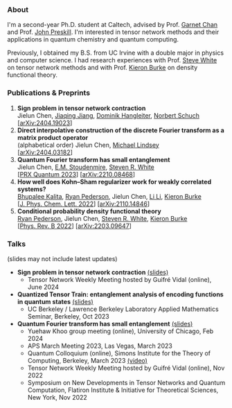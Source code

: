 ### About
I'm a second-year Ph.D. student at Caltech, advised by Prof. [Garnet Chan](https://www.chan-lab.caltech.edu) and Prof. [John Preskill](http://theory.caltech.edu/~preskill/). I'm interested in tensor network methods and their applications in quantum chemistry and quantum computing.

Previously, I obtained my B.S. from UC Irvine with a double major in physics and computer science. I had research experiences with Prof. [Steve White](https://eqi.uci.edu/steven-r-white/) on tensor network methods and with Prof. [Kieron Burke](https://eqi.uci.edu/kieron-burke/) on density functional theory.

### Publications & Preprints
1. **Sign problem in tensor network contraction**\
   Jielun Chen, [Jiaqing Jiang](https://jiaqingjiang.github.io/), [Dominik Hangleiter](https://dhangleiter.github.io/), [Norbert Schuch](https://schuch.univie.ac.at/nschuch/)\
   [[arXiv:2404.19023](https://arxiv.org/abs/2404.19023)]
1. **Direct interpolative construction of the discrete Fourier transform as a matrix product operator**\
  (alphabetical order) Jielun Chen, [Michael Lindsey](https://quantumtative.github.io/)\
   [[arXiv:2404.03182](https://arxiv.org/abs/2404.03182)]
3.  **Quantum Fourier transform has small entanglement**\
   Jielun Chen, [E.M. Stoudenmire](https://itensor.org/miles/), [Steven R. White](https://eqi.uci.edu/steven-r-white/)\
   [[PRX Quantum 2023](https://journals.aps.org/prxquantum/abstract/10.1103/PRXQuantum.4.040318)] [[arXiv:2210.08468](https://arxiv.org/abs/2210.08468)]
4. **How well does Kohn–Sham regularizer work for weakly correlated systems?**\
   [Bhupalee Kalita](https://scholar.google.com/citations?user=ibg0DIkAAAAJ&hl=en), [Ryan Pederson](https://www.rpederson.com/), Jielun Chen, [Li Li](https://scholar.google.com/citations?user=MsImb-AAAAAJ&hl=zh-CN), [Kieron Burke](https://eqi.uci.edu/kieron-burke/)\
   [[J. Phys. Chem. Lett. 2022](https://pubs.acs.org/doi/full/10.1021/acs.jpclett.2c00371)] [[arXiv:2110.14846](https://arxiv.org/abs/2110.14846)]
5. **Conditional probability density functional theory**\
   [Ryan Pederson](https://www.rpederson.com/), Jielun Chen, [Steven R. White](https://eqi.uci.edu/steven-r-white/), [Kieron Burke](https://eqi.uci.edu/kieron-burke/)\
   [[Phys. Rev. B 2022](https://journals.aps.org/prb/abstract/10.1103/PhysRevB.105.245138)] [[arXiv:2203.09647](https://arxiv.org/abs/2203.09647)]

### Talks
(slides may not include latest updates)
- **Sign problem in tensor network contraction** [(slides)](/assets/slides/sign_problem_in_TN.pdf)
  - Tensor Network Weekly Meeting hosted by Guifré Vidal (online), June 2024
- **Quantized Tensor Train: entanglement analysis of encoding functions in quantum states** [(slides)](/assets/slides/QTT_UCB.pdf)
  - UC Berkeley / Lawrence Berkeley Laboratory Applied Mathematics Seminar, Berkeley, Oct 2023
- **Quantum Fourier transform has small entanglement** [(slides)](/assets/slides/QFT_Simons_Colloquium.pdf)
  - Yuehaw Khoo group meeting (online), University of Chicago, Feb 2024
  - APS March Meeting 2023, Las Vegas, March 2023
  - Quantum Colloquium (online), Simons Institute for the Theory of Computing, Berkeley, March 2023 [(video)](https://www.youtube.com/live/-ZP2v52TrY8?si=IVgzXlx5VKPBBJJU)
  - Tensor Network Weekly Meeting hosted by Guifré Vidal (online), Nov 2022
  - Symposium on New Developments in Tensor Networks and Quantum Computation, Flatiron Institute & Initiative for Theoretical Sciences, New York, Nov 2022

